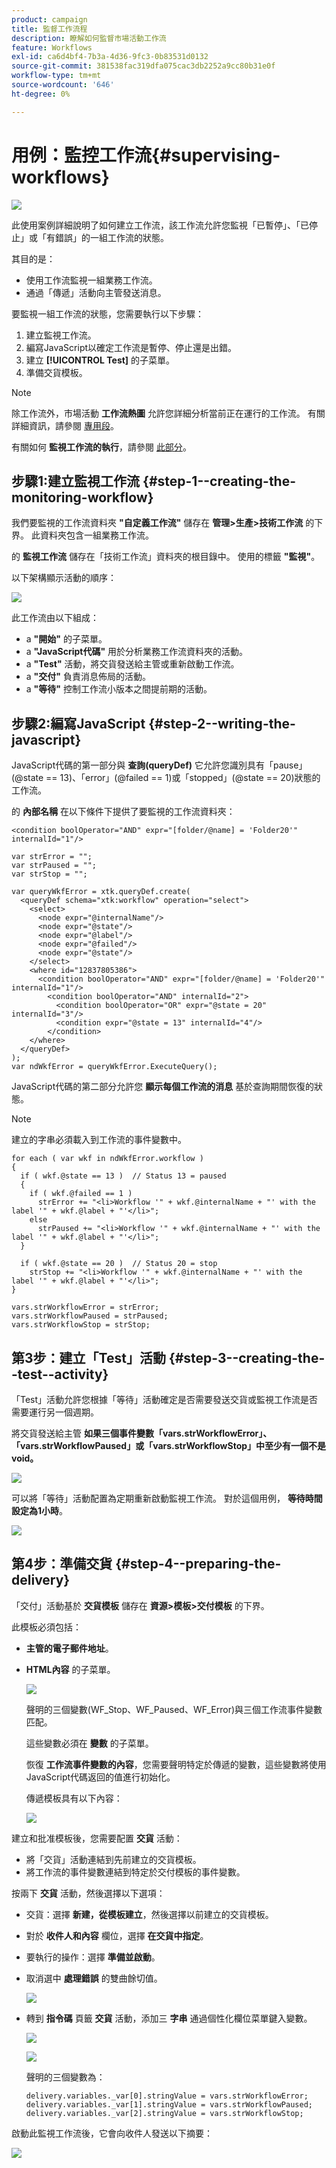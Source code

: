 ```yaml
---
product: campaign
title: 監督工作流程
description: 瞭解如何監督市場活動工作流
feature: Workflows
exl-id: ca6d4bf4-7b3a-4d36-9fc3-0b83531d0132
source-git-commit: 381538fac319dfa075cac3db2252a9cc80b31e0f
workflow-type: tm+mt
source-wordcount: '646'
ht-degree: 0%

---
```


# 用例：監控工作流{#supervising-workflows}

![](../../assets/v7-only.svg)

此使用案例詳細說明了如何建立工作流，該工作流允許您監視「已暫停」、「已停止」或「有錯誤」的一組工作流的狀態。

其目的是：

* 使用工作流監視一組業務工作流。
* 通過「傳遞」活動向主管發送消息。

要監視一組工作流的狀態，您需要執行以下步驟：

1. 建立監視工作流。
1. 編寫JavaScript以確定工作流是暫停、停止還是出錯。
1. 建立 **[!UICONTROL Test]** 的子菜單。
1. 準備交貨模板。

>[!NOTE]
>
>除工作流外，市場活動 **工作流熱圖** 允許您詳細分析當前正在運行的工作流。 有關詳細資訊，請參閱 [專用段](heatmap.md)。
>
>有關如何 **監視工作流的執行**，請參閱 [此部分](monitoring-workflow-execution.md)。

## 步驟1:建立監視工作流 {#step-1--creating-the-monitoring-workflow}

我們要監視的工作流資料夾 **&quot;自定義工作流&quot;** 儲存在 **管理>生產>技術工作流** 的下界。 此資料夾包含一組業務工作流。

的 **監視工作流** 儲存在「技術工作流」資料夾的根目錄中。 使用的標籤 **&quot;監視&quot;**。

以下架構顯示活動的順序：

![](assets/uc_monitoring_workflow_overview.png)

此工作流由以下組成：

* a **&quot;開始&quot;** 的子菜單。
* a **&quot;JavaScript代碼&quot;** 用於分析業務工作流資料夾的活動。
* a **&quot;Test&quot;** 活動，將交貨發送給主管或重新啟動工作流。
* a **&quot;交付&quot;** 負責消息佈局的活動。
* a **&quot;等待&quot;** 控制工作流小版本之間提前期的活動。

## 步驟2:編寫JavaScript {#step-2--writing-the-javascript}

JavaScript代碼的第一部分與 **查詢(queryDef)** 它允許您識別具有「pause」(@state == 13)、「error」(@failed == 1)或「stopped」(@state == 20)狀態的工作流。

的 **內部名稱** 在以下條件下提供了要監視的工作流資料夾：

```
<condition boolOperator="AND" expr="[folder/@name] = 'Folder20'" internalId="1"/>
```

```
var strError = "";
var strPaused = "";
var strStop = "";

var queryWkfError = xtk.queryDef.create(
  <queryDef schema="xtk:workflow" operation="select">
    <select>
      <node expr="@internalName"/>
      <node expr="@state"/>
      <node expr="@label"/>
      <node expr="@failed"/>
      <node expr="@state"/>   
    </select>
    <where id="12837805386">
      <condition boolOperator="AND" expr="[folder/@name] = 'Folder20'" internalId="1"/>
        <condition boolOperator="AND" internalId="2">
          <condition boolOperator="OR" expr="@state = 20" internalId="3"/>
          <condition expr="@state = 13" internalId="4"/>
        </condition>  
    </where>
  </queryDef>
);
var ndWkfError = queryWkfError.ExecuteQuery(); 
```

JavaScript代碼的第二部分允許您 **顯示每個工作流的消息** 基於查詢期間恢復的狀態。

>[!NOTE]
>
>建立的字串必須載入到工作流的事件變數中。

```
for each ( var wkf in ndWkfError.workflow ) 
{
  if ( wkf.@state == 13 )  // Status 13 = paused
  {
    if ( wkf.@failed == 1 )
      strError += "<li>Workflow '" + wkf.@internalName + "' with the label '" + wkf.@label + "'</li>";
    else
      strPaused += "<li>Workflow '" + wkf.@internalName + "' with the label '" + wkf.@label + "'</li>";
  }
  
  if ( wkf.@state == 20 )  // Status 20 = stop
    strStop += "<li>Workflow '" + wkf.@internalName + "' with the label '" + wkf.@label + "'</li>";
}

vars.strWorkflowError = strError;
vars.strWorkflowPaused = strPaused;
vars.strWorkflowStop = strStop;
```

## 第3步：建立「Test」活動 {#step-3--creating-the--test--activity}

「Test」活動允許您根據「等待」活動確定是否需要發送交貨或監視工作流是否需要運行另一個週期。

將交貨發送給主管 **如果三個事件變數「vars.strWorkflowError」、「vars.strWorkflowPaused」或「vars.strWorkflowStop」中至少有一個不是void。**

![](assets/uc_monitoring_workflow_test.png)

可以將「等待」活動配置為定期重新啟動監視工作流。 對於這個用例， **等待時間設定為1小時**。

![](assets/uc_monitoring_workflow_attente.png)

## 第4步：準備交貨 {#step-4--preparing-the-delivery}

「交付」活動基於 **交貨模板** 儲存在 **資源>模板>交付模板** 的下界。

此模板必須包括：

* **主管的電子郵件地址**。
* **HTML內容** 的子菜單。

   ![](assets/uc_monitoring_workflow_variables_diffusion.png)

   聲明的三個變數(WF_Stop、WF_Paused、WF_Error)與三個工作流事件變數匹配。

   這些變數必須在 **變數** 的子菜單。

   恢復 **工作流事件變數的內容**，您需要聲明特定於傳遞的變數，這些變數將使用JavaScript代碼返回的值進行初始化。

   傳遞模板具有以下內容：

   ![](assets/uc_monitoring_workflow_model_diffusion.png)

建立和批准模板後，您需要配置 **交貨** 活動：

* 將「交貨」活動連結到先前建立的交貨模板。
* 將工作流的事件變數連結到特定於交付模板的事件變數。

按兩下 **交貨** 活動，然後選擇以下選項：

* 交貨：選擇 **新建，從模板建立**，然後選擇以前建立的交貨模板。
* 對於 **收件人和內容** 欄位，選擇 **在交貨中指定**。
* 要執行的操作：選擇 **準備並啟動**。
* 取消選中 **處理錯誤** 的雙曲餘切值。

   ![](assets/uc_monitoring_workflow_optionmodel.png)

* 轉到 **指令碼** 頁籤 **交貨** 活動，添加三 **字串** 通過個性化欄位菜單鍵入變數。

   ![](assets/uc_monitoring_workflow_selectlinkvariables.png)

   ![](assets/uc_monitoring_workflow_linkvariables.png)

   聲明的三個變數為：

   ```
   delivery.variables._var[0].stringValue = vars.strWorkflowError;
   delivery.variables._var[1].stringValue = vars.strWorkflowPaused;
   delivery.variables._var[2].stringValue = vars.strWorkflowStop; 
   ```

啟動此監視工作流後，它會向收件人發送以下摘要：

![](assets/uc_monitoring_workflow_mailfinal.png)

